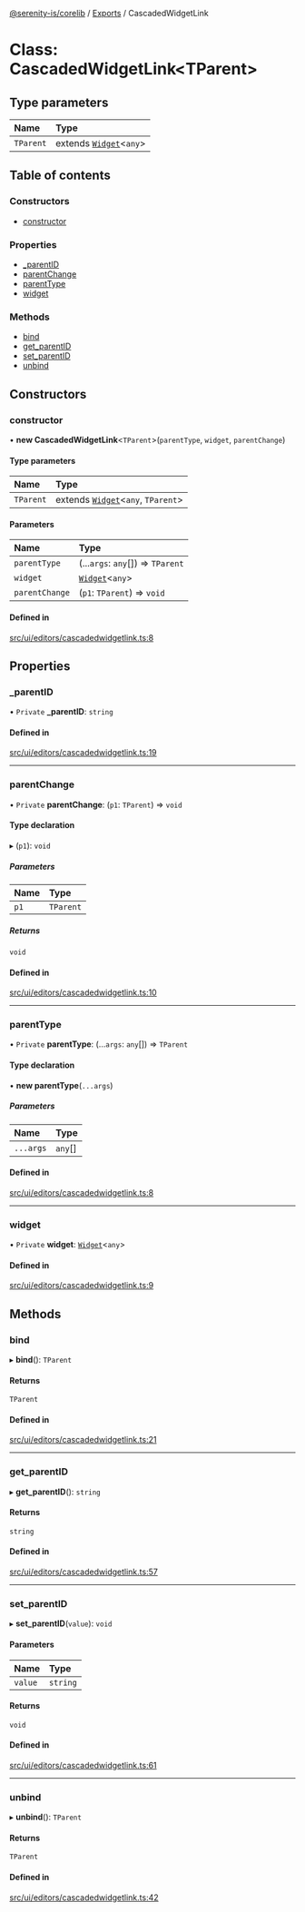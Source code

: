 [@serenity-is/corelib](../README.md) / [Exports](../modules.md) / CascadedWidgetLink

# Class: CascadedWidgetLink<TParent\>

## Type parameters

| Name | Type |
| :------ | :------ |
| `TParent` | extends [`Widget`](Widget.md)<`any`\> |

## Table of contents

### Constructors

- [constructor](CascadedWidgetLink.md#constructor)

### Properties

- [\_parentID](CascadedWidgetLink.md#_parentid)
- [parentChange](CascadedWidgetLink.md#parentchange)
- [parentType](CascadedWidgetLink.md#parenttype)
- [widget](CascadedWidgetLink.md#widget)

### Methods

- [bind](CascadedWidgetLink.md#bind)
- [get\_parentID](CascadedWidgetLink.md#get_parentid)
- [set\_parentID](CascadedWidgetLink.md#set_parentid)
- [unbind](CascadedWidgetLink.md#unbind)

## Constructors

### constructor

• **new CascadedWidgetLink**<`TParent`\>(`parentType`, `widget`, `parentChange`)

#### Type parameters

| Name | Type |
| :------ | :------ |
| `TParent` | extends [`Widget`](Widget.md)<`any`, `TParent`\> |

#### Parameters

| Name | Type |
| :------ | :------ |
| `parentType` | (...`args`: `any`[]) => `TParent` |
| `widget` | [`Widget`](Widget.md)<`any`\> |
| `parentChange` | (`p1`: `TParent`) => `void` |

#### Defined in

[src/ui/editors/cascadedwidgetlink.ts:8](https://github.com/serenity-is/serenity/blob/master/packages/corelib/src/ui/editors/cascadedwidgetlink.ts#L8)

## Properties

### \_parentID

• `Private` **\_parentID**: `string`

#### Defined in

[src/ui/editors/cascadedwidgetlink.ts:19](https://github.com/serenity-is/serenity/blob/master/packages/corelib/src/ui/editors/cascadedwidgetlink.ts#L19)

___

### parentChange

• `Private` **parentChange**: (`p1`: `TParent`) => `void`

#### Type declaration

▸ (`p1`): `void`

##### Parameters

| Name | Type |
| :------ | :------ |
| `p1` | `TParent` |

##### Returns

`void`

#### Defined in

[src/ui/editors/cascadedwidgetlink.ts:10](https://github.com/serenity-is/serenity/blob/master/packages/corelib/src/ui/editors/cascadedwidgetlink.ts#L10)

___

### parentType

• `Private` **parentType**: (...`args`: `any`[]) => `TParent`

#### Type declaration

• **new parentType**(`...args`)

##### Parameters

| Name | Type |
| :------ | :------ |
| `...args` | `any`[] |

#### Defined in

[src/ui/editors/cascadedwidgetlink.ts:8](https://github.com/serenity-is/serenity/blob/master/packages/corelib/src/ui/editors/cascadedwidgetlink.ts#L8)

___

### widget

• `Private` **widget**: [`Widget`](Widget.md)<`any`\>

#### Defined in

[src/ui/editors/cascadedwidgetlink.ts:9](https://github.com/serenity-is/serenity/blob/master/packages/corelib/src/ui/editors/cascadedwidgetlink.ts#L9)

## Methods

### bind

▸ **bind**(): `TParent`

#### Returns

`TParent`

#### Defined in

[src/ui/editors/cascadedwidgetlink.ts:21](https://github.com/serenity-is/serenity/blob/master/packages/corelib/src/ui/editors/cascadedwidgetlink.ts#L21)

___

### get\_parentID

▸ **get_parentID**(): `string`

#### Returns

`string`

#### Defined in

[src/ui/editors/cascadedwidgetlink.ts:57](https://github.com/serenity-is/serenity/blob/master/packages/corelib/src/ui/editors/cascadedwidgetlink.ts#L57)

___

### set\_parentID

▸ **set_parentID**(`value`): `void`

#### Parameters

| Name | Type |
| :------ | :------ |
| `value` | `string` |

#### Returns

`void`

#### Defined in

[src/ui/editors/cascadedwidgetlink.ts:61](https://github.com/serenity-is/serenity/blob/master/packages/corelib/src/ui/editors/cascadedwidgetlink.ts#L61)

___

### unbind

▸ **unbind**(): `TParent`

#### Returns

`TParent`

#### Defined in

[src/ui/editors/cascadedwidgetlink.ts:42](https://github.com/serenity-is/serenity/blob/master/packages/corelib/src/ui/editors/cascadedwidgetlink.ts#L42)
